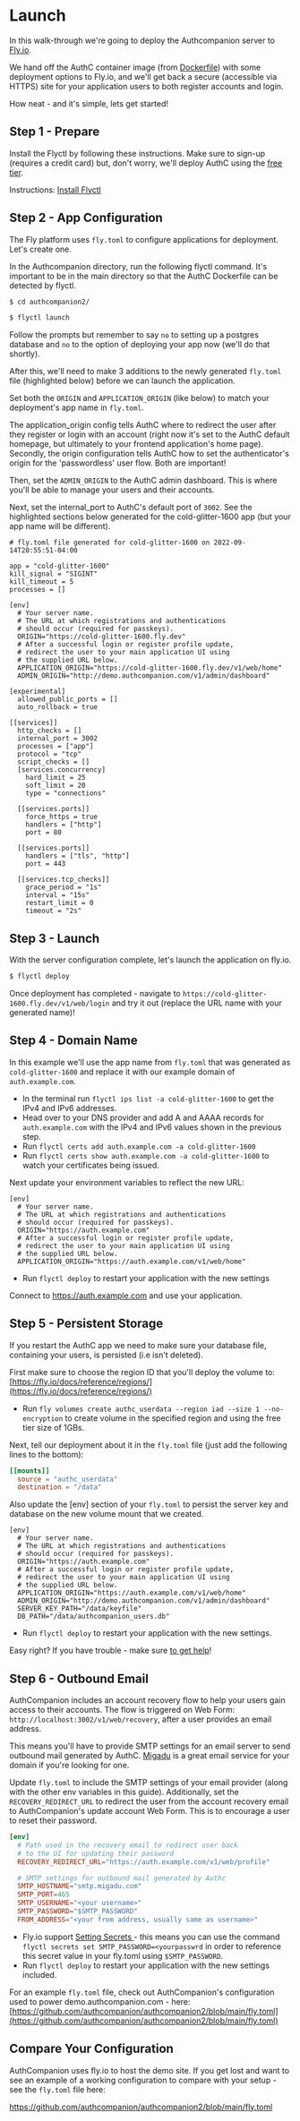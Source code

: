 # Launch

In this walk-through we're going to deploy the Authcompanion server to [Fly.io](https://fly.io/).

We hand off the AuthC container image (from [Dockerfile](https://github.com/authcompanion/authcompanion2/blob/main/dockerfile)) with some deployment options to Fly.io, and we'll get back a secure (accessible via HTTPS) site for your application users to both register accounts and login.

How neat - and it's simple, lets get started!

## Step 1 - Prepare

Install the Flyctl by following these instructions. Make sure to sign-up (requires a credit card) but, don't worry, we'll deploy AuthC using the [free tier](https://fly.io/docs/about/pricing/).

Instructions: [Install Flyctl](https://fly.io/docs/hands-on/install-flyctl/)

## Step 2 - App Configuration

The Fly platform uses `fly.toml` to configure applications for deployment. Let's create one.

In the Authcompanion directory, run the following flyctl command. It's important to be in the main directory so that the AuthC Dockerfile can be detected by flyctl.

```bash
$ cd authcompanion2/
```

```bash
$ flyctl launch
```

Follow the prompts but remember to say `no` to setting up a postgres database and `no` to the option of deploying your app now (we'll do that shortly).

After this, we'll need to make 3 additions to the newly generated `fly.toml` file (highlighted below) before we can launch the application.

Set both the `ORIGIN` and `APPLICATION_ORIGIN` (like below) to match your deployment's app name in `fly.toml`.

The application_origin config tells AuthC where to redirect the user after they register or login with an account (right now it's set to the AuthC default homepage, but ultimately to your frontend application's home page). Secondly, the origin configuration tells AuthC how to set the authenticator's origin for the 'passwordless' user flow. Both are important!

Then, set the `ADMIN_ORIGIN` to the AuthC admin dashboard. This is where you'll be able to manage your users and their accounts.

Next, set the internal_port to AuthC's default port of `3002`. See the highlighted sections below generated for the cold-glitter-1600 app (but your app name will be different).

```toml{12,16,24}
# fly.toml file generated for cold-glitter-1600 on 2022-09-14T20:55:51-04:00

app = "cold-glitter-1600"
kill_signal = "SIGINT"
kill_timeout = 5
processes = []

[env]
  # Your server name.
  # The URL at which registrations and authentications
  # should occur (required for passkeys).
  ORIGIN="https://cold-glitter-1600.fly.dev"
  # After a successful login or register profile update,
  # redirect the user to your main application UI using
  # the supplied URL below.
  APPLICATION_ORIGIN="https://cold-glitter-1600.fly.dev/v1/web/home"
  ADMIN_ORIGIN="http://demo.authcompanion.com/v1/admin/dashboard"

[experimental]
  allowed_public_ports = []
  auto_rollback = true

[[services]]
  http_checks = []
  internal_port = 3002
  processes = ["app"]
  protocol = "tcp"
  script_checks = []
  [services.concurrency]
    hard_limit = 25
    soft_limit = 20
    type = "connections"

  [[services.ports]]
    force_https = true
    handlers = ["http"]
    port = 80

  [[services.ports]]
    handlers = ["tls", "http"]
    port = 443

  [[services.tcp_checks]]
    grace_period = "1s"
    interval = "15s"
    restart_limit = 0
    timeout = "2s"
```

## Step 3 - Launch

With the server configuration complete, let's launch the application on fly.io.

```bash
$ flyctl deploy
```

Once deployment has completed - navigate to `https://cold-glitter-1600.fly.dev/v1/web/login` and try it out (replace the URL name with your generated name)!

## Step 4 - Domain Name

In this example we'll use the app name from `fly.toml` that was generated as `cold-glitter-1600` and replace it with our example domain of `auth.example.com`.

- In the terminal run `flyctl ips list -a cold-glitter-1600` to get the IPv4 and IPv6 addresses.
- Head over to your DNS provider and add A and AAAA records for `auth.example.com` with the IPv4 and IPv6 values shown in the previous step.
- Run `flyctl certs add auth.example.com -a cold-glitter-1600`
- Run `flyctl certs show auth.example.com -a cold-glitter-1600` to watch your certificates being issued.

Next update your environment variables to reflect the new URL:

```toml{5,9}
[env]
  # Your server name.
  # The URL at which registrations and authentications
  # should occur (required for passkeys).
  ORIGIN="https://auth.example.com"
  # After a successful login or register profile update,
  # redirect the user to your main application UI using
  # the supplied URL below.
  APPLICATION_ORIGIN="https://auth.example.com/v1/web/home"
```

- Run `flyctl deploy` to restart your application with the new settings

Connect to https://auth.example.com and use your application.

## Step 5 - Persistent Storage

If you restart the AuthC app we need to make sure your database file, containing your users, is persisted (i.e isn't deleted).

First make sure to choose the region ID that you'll deploy the volume to: [https://fly.io/docs/reference/regions/](https://fly.io/docs/reference/regions/)

- Run `fly volumes create authc_userdata --region iad --size 1 --no-encryption` to create volume in the specified region and using the free tier size of 1GBs.

Next, tell our deployment about it in the `fly.toml` file (just add the following lines to the bottom):

```toml
[[mounts]]
  source = "authc_userdata"
  destination = "/data"
```

Also update the [env] section of your `fly.toml` to persist the server key and database on the new volume mount that we created.

```toml{10,11}
[env]
  # Your server name.
  # The URL at which registrations and authentications
  # should occur (required for passkeys).
  ORIGIN="https://auth.example.com"
  # After a successful login or register profile update,
  # redirect the user to your main application UI using
  # the supplied URL below.
  APPLICATION_ORIGIN="https://auth.example.com/v1/web/home"
  ADMIN_ORIGIN="http://demo.authcompanion.com/v1/admin/dashboard"
  SERVER_KEY_PATH="/data/keyfile"
  DB_PATH="/data/authcompanion_users.db"
```

- Run `flyctl deploy` to restart your application with the new settings.

Easy right? If you have trouble - make sure [to get help](../contributing/gettinghelp.md)!

## Step 6 - Outbound Email

AuthCompanion includes an account recovery flow to help your users gain access to their accounts. The flow is triggered on Web Form: `http://localhost:3002/v1/web/recovery`, after a user provides an email address.

This means you'll have to provide SMTP settings for an email server to send outbound mail generated by AuthC. [Migadu](https://www.migadu.com/index.html) is a great email service for your domain if you're looking for one.

Update `fly.toml` to include the SMTP settings of your email provider (along with the other env variables in this guide). Additionally, set the `RECOVERY_REDIRECT_URL` to redirect the user from the account recovery email to AuthCompanion's update account Web Form. This is to encourage a user to reset their password.

```toml
[env]
  # Path used in the recovery email to redirect user back
  # to the UI for updating their password
  RECOVERY_REDIRECT_URL="https://auth.example.com/v1/web/profile"

  # SMTP settings for outbound mail generated by Authc
  SMTP_HOSTNAME="smtp.migadu.com"
  SMTP_PORT=465
  SMTP_USERNAME="<your username>"
  SMTP_PASSWORD="$SMTP_PASSWORD"
  FROM_ADDRESS="<your from address, usually same as username>"
```

- Fly.io support [Setting Secrets ](https://fly.io/docs/reference/secrets/) - this means you can use the command `flyctl secrets set SMTP_PASSWORD=<yourpasswrd` in order to reference this secret value in your fly.toml using `$SMTP_PASSWORD`.
- Run `flyctl deploy` to restart your application with the new settings included.

For an example `fly.toml` file, check out AuthCompanion's configuration used to power demo.authcompanion.com - here: [https://github.com/authcompanion/authcompanion2/blob/main/fly.toml](https://github.com/authcompanion/authcompanion2/blob/main/fly.toml)

## Compare Your Configuration

AuthCompanion uses fly.io to host the demo site. If you get lost and want to see an example of a working configuration to compare with your setup - see the `fly.toml` file here:

https://github.com/authcompanion/authcompanion2/blob/main/fly.toml